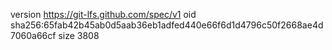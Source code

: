 version https://git-lfs.github.com/spec/v1
oid sha256:65fab42b45ab0d5aab36eb1adfed440e66f6d1d4796c50f2668ae4d7060a66cf
size 3808
